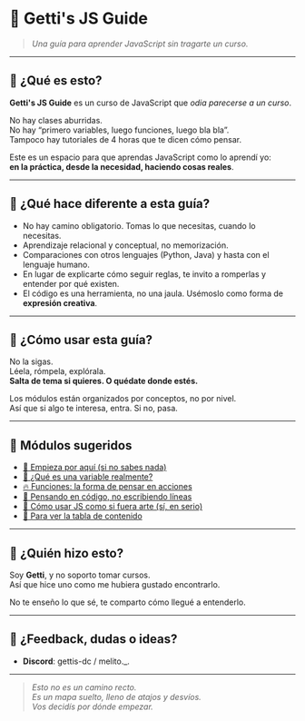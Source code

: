 # 🧠 Getti's JS Guide

> _Una guía para aprender JavaScript sin tragarte un curso._

---

## 📣 ¿Qué es esto?

**Getti's JS Guide** es un curso de JavaScript que *odia parecerse a un curso*.

No hay clases aburridas.  
No hay “primero variables, luego funciones, luego bla bla”.  
Tampoco hay tutoriales de 4 horas que te dicen cómo pensar.

Este es un espacio para que aprendas JavaScript como lo aprendí yo:  
**en la práctica, desde la necesidad, haciendo cosas reales**.

---

## 🚧 ¿Qué hace diferente a esta guía?

- No hay camino obligatorio. Tomas lo que necesitas, cuando lo necesitas.
- Aprendizaje relacional y conceptual, no memorización.
- Comparaciones con otros lenguajes (Python, Java) y hasta con el lenguaje humano.
- En lugar de explicarte cómo seguir reglas, te invito a romperlas y entender por qué existen.
- El código es una herramienta, no una jaula. Usémoslo como forma de **expresión creativa**.

---

## 🧭 ¿Cómo usar esta guía?

No la sigas.  
Léela, rómpela, explórala.  
**Salta de tema si quieres. O quédate donde estés.**

Los módulos están organizados por conceptos, no por nivel.  
Así que si algo te interesa, entra. Si no, pasa.

---

## 🧱 Módulos sugeridos

- [🚀 Empieza por aquí (si no sabes nada)](modules/intro/README.md)
- [🧩 ¿Qué es una variable realmente?](modules/basics/variables/README.md)
- [🔥 Funciones: la forma de pensar en acciones](modules/basics/structures/README.md)
- [🧠 Pensando en código, no escribiendo líneas](modules/logic/README.md)
- [🎨 Cómo usar JS como si fuera arte (sí, en serio)](modules/expression/README.md)
- [👥 Para ver la tabla de contenido](content-table.md)

---

## 🤔 ¿Quién hizo esto?

Soy **Getti**, y no soporto tomar cursos.  
Así que hice uno como me hubiera gustado encontrarlo.

No te enseño lo que sé, te comparto cómo llegué a entenderlo.

---

## 💬 ¿Feedback, dudas o ideas?

- **Discord**: gettis-dc / melito._.

---

> _Esto no es un camino recto.  
> Es un mapa suelto, lleno de atajos y desvíos.  
> Vos decidís por dónde empezar._
